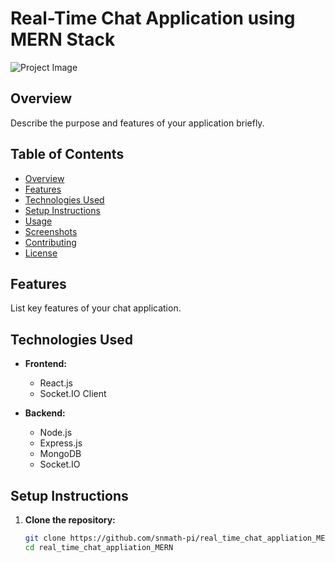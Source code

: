 # Real-Time Chat Application using MERN Stack

![Project Image](url_to_image)

## Overview
Describe the purpose and features of your application briefly.

## Table of Contents
- [Overview](#overview)
- [Features](#features)
- [Technologies Used](#technologies-used)
- [Setup Instructions](#setup-instructions)
- [Usage](#usage)
- [Screenshots](#screenshots)
- [Contributing](#contributing)
- [License](#license)

## Features
List key features of your chat application.

## Technologies Used
- **Frontend:**
  - React.js
  - Socket.IO Client
  
- **Backend:**
  - Node.js
  - Express.js
  - MongoDB
  - Socket.IO

## Setup Instructions
1. **Clone the repository:**
   ```bash
   git clone https://github.com/snmath-pi/real_time_chat_appliation_MERN.git
   cd real_time_chat_appliation_MERN
